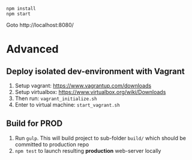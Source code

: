 ```
npm install
npm start
````
Goto http://localhost:8080/

# Advanced

## Deploy isolated dev-environment with Vagrant

1. Setup vagrant: https://www.vagrantup.com/downloads
1. Setup virtualbox: https://www.virtualbox.org/wiki/Downloads
1. Then run: `vagrant_initialize.sh`
1. Enter to virtual machine: `start_vagrant.sh`

## Build for PROD

1. Run `gulp`.
This will build project to sub-folder `build/`
which should be committed to production repo
2. `npm test` to launch resulting **production** web-server locally

